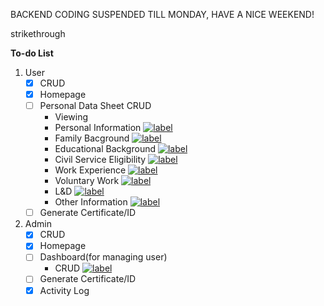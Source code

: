 BACKEND CODING SUSPENDED TILL MONDAY, HAVE A NICE WEEKEND!

strikethrough 

<strong>To-do List</strong>

1. User
    - [x] CRUD
    - [x] Homepage
    - [ ] Personal Data Sheet CRUD
        - Viewing 
        - Personal Information [![label](https://img.shields.io/badge/status-done-blue)](#)
        - Family Bacground [![label](https://img.shields.io/badge/status-halted-red)](#)
        - Educational Background [![label](https://img.shields.io/badge/status-halted-red)](#)
        - Civil Service Eligibility [![label](https://img.shields.io/badge/status-halted-red)](#)
        - Work Experience [![label](https://img.shields.io/badge/status-halted-red)](#)
        - Voluntary Work [![label](https://img.shields.io/badge/status-halted-red)](#)
        - L&D [![label](https://img.shields.io/badge/status-halted-red)](#)
        - Other Information [![label](https://img.shields.io/badge/status-halted-red)](#)
    - [ ] Generate Certificate/ID

2. Admin
    - [x] CRUD
    - [x] Homepage
    - [ ] Dashboard(for managing user)
        - CRUD [![label](https://img.shields.io/badge/status-in--progress-orange)](#)
    - [ ] Generate Certificate/ID
    - [x] Activity Log

<!-- USE THIS AS LABEL
[![label](https://img.shields.io/badge/status-done-blue)](#)
[![label](https://img.shields.io/badge/status-halted-red)](#)
[![label](https://img.shields.io/badge/status-in--progress-orange)](#)
 -->